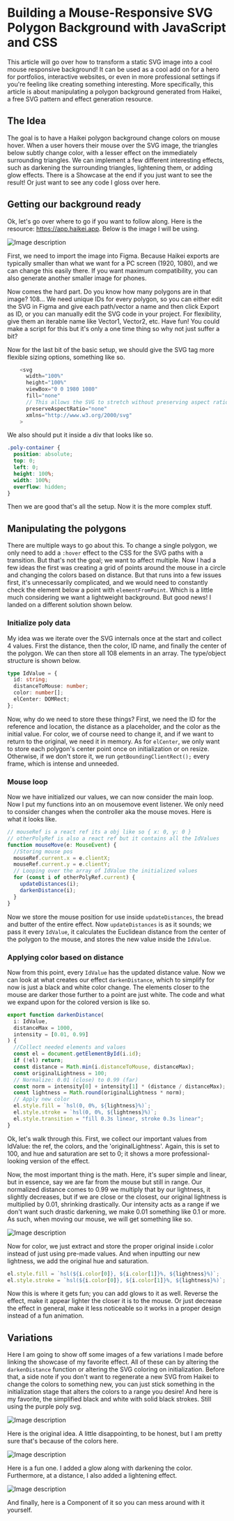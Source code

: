 # Building a Mouse-Responsive SVG Polygon Background with JavaScript and CSS

This article will go over how to transform a static SVG image into a cool mouse responsive background! It can be used as a cool add on for a hero for portfolios, interactive websites, or even in more professional settings if you're feeling like creating something interesting. More specifically, this article is about manipulating a polygon background generated from Haikei, a free SVG pattern and effect generation resource.

## The Idea

The goal is to have a Haikei polygon background change colors on mouse hover. When a user hovers their mouse over the SVG image, the triangles below subtly change color, with a lesser effect on the immediately surrounding triangles. We can implement a few different interesting effects, such as darkening the surrounding triangles, lightening them, or adding glow effects. There is a Showcase at the end if you just want to see the result! Or just want to see any code I gloss over here.

## Getting our background ready

Ok, let's go over where to go if you want to follow along. Here is the resource: https://app.haikei.app. Below is the image I will be using.

![Image description](/scriptorium/polySvgArticle/BasicPolyBG.webp)

First, we need to import the image into Figma. Because Haikei exports are typically smaller than what we want for a PC screen (1920, 1080), and we can change this easily there. If you want maximum compatibility, you can also generate another smaller image for phones.

Now comes the hard part. Do you know how many polygons are in that image? 108... We need unique IDs for every polygon, so you can either edit the SVG in Figma and give each path/vector a name and then click Export as ID, or you can manually edit the SVG code in your project. For flexibility, give them an iterable name like Vector1, Vector2, etc. Have fun! You could make a script for this but it's only a one time thing so why not just suffer a bit?

Now for the last bit of the basic setup, we should give the SVG tag more flexible sizing options, something like so.

```javascript
    <svg
      width="100%"
      height="100%"
      viewBox="0 0 1980 1080"
      fill="none"
      // This allows the SVG to stretch without preserving aspect ratio
      preserveAspectRatio="none"
      xmlns="http://www.w3.org/2000/svg"
    >
```

We also should put it inside a div that looks like so.

```css
.poly-container {
  position: absolute;
  top: 0;
  left: 0;
  height: 100%;
  width: 100%;
  overflow: hidden;
}
```

Then we are good that's all the setup. Now it is the more complex stuff.

## Manipulating the polygons

There are multiple ways to go about this. To change a single polygon, we only need to add a `:hover` effect to the CSS for the SVG paths with a transition. But that's not the goal; we want to affect multiple. Now I had a few ideas the first was creating a grid of points around the mouse in a circle and changing the colors based on distance. But that runs into a few issues first, it's unnecessarily complicated, and we would need to constantly check the element below a point with `elementFromPoint`. Which is a little much considering we want a lightweight background. But good news! I landed on a different solution shown below.

### Initialize poly data

My idea was we iterate over the SVG internals once at the start and collect 4 values. First the distance, then the color, ID name, and finally the center of the polygon. We can then store all 108 elements in an array. The type/object structure is shown below.

```typescript
type IdValue = {
  id: string;
  distanceToMouse: number;
  color: number[];
  elCenter: DOMRect;
};
```

Now, why do we need to store these things? First, we need the ID for the reference and location, the distance as a placeholder, and the color as the initial value. For color, we of course need to change it, and if we want to return to the original, we need it in memory. As for `elCenter`, we only want to store each polygon's center point once on initialization or on resize. Otherwise, if we don't store it, we run `getBoundingClientRect();` every frame, which is intense and unneeded.

### Mouse loop

Now we have initialized our values, we can now consider the main loop. Now I put my functions into an on mousemove event listener. We only need to consider changes when the controller aka the mouse moves. Here is what it looks like.

```typescript
// mouseRef is a react ref its a obj like so { x: 0, y: 0 }
// otherPolyRef is also a react ref but it contains all the IdValues
function mouseMove(e: MouseEvent) {
  //Storing mouse pos
  mouseRef.current.x = e.clientX;
  mouseRef.current.y = e.clientY;
  // Looping over the array of IdValue the initialized values
  for (const i of otherPolyRef.current) {
    updateDistances(i);
    darkenDistance(i);
  }
}
```

Now we store the mouse position for use inside `updateDistances`, the bread and butter of the entire effect. Now `updateDistances` is as it sounds; we pass it every `IdValue`, it calculates the Euclidean distance from the center of the polygon to the mouse, and stores the new value inside the `IdValue`.

### Applying color based on distance

Now from this point, every `IdValue` has the updated distance value. Now we can look at what creates our effect `darkenDistance`, which to simplify for now is just a black and white color change. The elements closer to the mouse are darker those further to a point are just white. The code and what we expand upon for the colored version is like so.

```typescript
export function darkenDistance(
  i: IdValue,
  distanceMax = 1000,
  intensity = [0.01, 0.99]
) {
  //Collect needed elements and values
  const el = document.getElementById(i.id);
  if (!el) return;
  const distance = Math.min(i.distanceToMouse, distanceMax);
  const originalLightness = 100;
  // Normalize: 0.01 (close) to 0.99 (far)
  const norm = intensity[0] + intensity[1] * (distance / distanceMax);
  const lightness = Math.round(originalLightness * norm);
  // Apply new color
  el.style.fill = `hsl(0, 0%, ${lightness}%)`;
  el.style.stroke = `hsl(0, 0%, ${lightness}%)`;
  el.style.transition = "fill 0.3s linear, stroke 0.3s linear";
}
```

Ok, let's walk through this. First, we collect our important values from IdValue: the ref, the colors, and the 'originalLightness'. Again, this is set to 100, and hue and saturation are set to 0; it shows a more professional-looking version of the effect.

Now, the most important thing is the math. Here, it's super simple and linear, but in essence, say we are far from the mouse but still in range. Our normalized distance comes to 0.99 we multiply that by our lightness, it slightly decreases, but if we are close or the closest, our original lightness is multiplied by 0.01, shrinking drastically. Our intensity acts as a range if we don't want such drastic darkening, we make 0.01 something like 0.1 or more. As such, when moving our mouse, we will get something like so.

![Image description](/scriptorium/polySvgArticle/BlackWhitePoly.webp)

Now for color, we just extract and store the proper original inside i.color instead of just using pre-made values. And when inputting our new lightness, we add the original hue and saturation.

```javascript
el.style.fill = `hsl(${i.color[0]}, ${i.color[1]}%, ${lightness}%)`;
el.style.stroke = `hsl(${i.color[0]}, ${i.color[1]}%, ${lightness}%)`;
```

Now this is where it gets fun; you can add glows to it as well. Reverse the effect, make it appear lighter the closer it is to the mouse. Or just decrease the effect in general, make it less noticeable so it works in a proper design instead of a fun animation.

## Variations

Here I am going to show off some images of a few variations I made before linking the showcase of my favorite effect. All of these can by altering the `darkenDistance` function or altering the SVG coloring on initialization. Before that, a side note if you don't want to regenerate a new SVG from Haikei to change the colors to something new, you can just stick something in the initialization stage that alters the colors to a range you desire! And here is my favorite, the simplified black and white with solid black strokes. Still using the purple poly svg.

![Image description](/scriptorium/polySvgArticle/PolyWhiteBlackBlack.webp)

Here is the original idea. A little disappointing, to be honest, but I am pretty sure that's because of the colors here.

![Image description](/scriptorium/polySvgArticle/PolyGridOrginal.webp)

Here is a fun one. I added a glow along with darkening the color. Furthermore, at a distance, I also added a lightening effect.

![Image description](/scriptorium/polySvgArticle/PolyGridGlow.webp)

And finally, here is a Component of it so you can mess around with it yourself.
